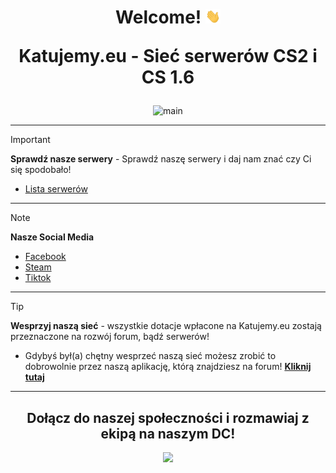 <div align="center">
<h1 align="center">Welcome! <img src="https://github.com/Katujemy/.github/blob/main/assets/wave.gif?raw=true" width="24px"><p></p>Katujemy.eu - Sieć serwerów CS2 i CS 1.6<p></p></h1>

![main](https://github.com/Katujemy/.github/assets/50671740/b03cea7e-f28a-44cb-b9b2-08e57da3bdfb)
</div>

---

> [!IMPORTANT]
> **Sprawdź nasze serwery** - Sprawdź naszę serwery i daj nam znać czy Ci się spodobało!
- [Lista serwerów](https://katujemy.eu/servers)

---

> [!NOTE]
> **Nasze Social Media**
- [Facebook](https://www.facebook.com/katujemy)
- [Steam](https://steamcommunity.com/groups/kateu)
- [Tiktok](https://www.tiktok.com/@_katujemy.eu)

---

> [!TIP]
> **Wesprzyj naszą sieć** - wszystkie dotacje wpłacone na Katujemy.eu zostają przeznaczone na rozwój forum, bądź serwerów!
- Gdybyś był(a) chętny wesprzeć naszą sieć możesz zrobić to dobrowolnie przez naszą aplikację, którą znajdziesz na forum! [**Kliknij tutaj**](https://katujemy.eu/donate/)

---

<div align="center">
<h2>Dołącz do naszej społeczności i rozmawiaj z ekipą na naszym DC!</h2>
<a href="https://dc.katujemy.eu"><img src="https://discord.com/api/guilds/820739784380907530/widget.png?style=banner1"></a>
</div>
